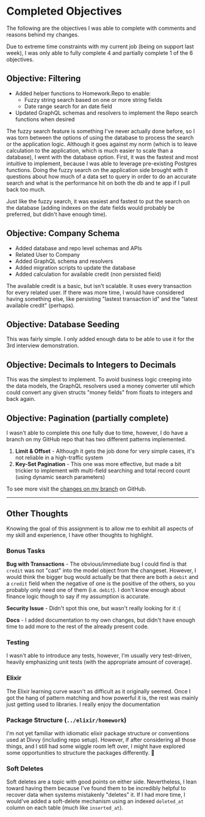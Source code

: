 # Completed Objectives

The following are the objectives I was able to complete with comments and reasons behind my changes.

Due to extreme time constraints with my current job (being on support last week), I was only able to fully complete 4 and partially complete 1 of the 6 objectives.

## Objective: Filtering

* Added helper functions to Homework.Repo to enable:
   * Fuzzy string search based on one or more string fields
   * Date range search for an date field
* Updated GraphQL schemas and resolvers to implement the Repo search functions when desired

The fuzzy search feature is something I've never actually done before, so I was torn between the options of using the database to process the search or the application logic. Although it goes against my norm (which is to leave calculation to the application, which is much easier to scale than a database), I went with the database option. First, it was the fastest and most intuitive to implement, because I was able to leverage pre-existing Postgres functions. Doing the fuzzy search on the application side brought with it questions about how much of a data set to query in order to do an accurate search and what is the performance hit on both the db and te app if I pull back too much.

Just like the fuzzy search, it was easiest and fastest to put the search on the database (adding indexes on the date fields would probably be preferred, but didn't have enough time).

## Objective: Company Schema

* Added database and repo level schemas and APIs
* Related User to Company
* Added GraphQL schema and resolvers
* Added migration scripts to update the database
* Added calculation for available credit (non persisted field)

The available credit is a basic, but isn't scalable. It uses every transaction for every related user. If there was more time, I would have considered having something else, like persisting "lastest transaction id" and the "latest available credit" (perhaps).

## Objective: Database Seeding

This was fairly simple. I only added enough data to be able to use it for the 3rd interview demonstration.

## Objective: Decimals to Integers to Decimals

This was the simplest to implement. To avoid business logic creeping into the data models, the GraphQL resolvers used a money converter util which could convert any given structs "money fields" from floats to integers and back again.

## Objective: Pagination (partially complete)

I wasn't able to complete this one fully due to time, however, I do have a branch on my GitHub repo that has two different patterns implemented.

1. **Limit & Offset** - Although it gets the job done for very simple cases, it's not reliable in a high-traffic system
2. **Key-Set Pagination** - This one was more effective, but made a bit trickier to implement with multi-field searching and total record count (using dynamic search parameters)

To see more visit the [changes on my branch](https://github.com/danrix89/web-homework/blob/objective/pagination/elixir/lib/homework/repo.ex) on GitHub.

---

## Other Thoughts

Knowing the goal of this assignment is to allow me to exhibit all aspects of my skill and experience, I have other thoughts to highlight.

### Bonus Tasks

**Bug with Transactions** - The obvious/immediate bug I could find is that `credit` was not "cast" into the model object from the changeset. However, I would think the bigger bug would actually be that there are both a `debit` and a `credit` field when the negative of one is the positive of the others, so you probably only need one of them (i.e. `debit`). I don't know enough about finance logic though to say if my assumption is accurate.

**Security Issue** - Didn't spot this one, but wasn't really looking for it :(

**Docs** - I added documentation to my own changes, but didn't have enough time to add more to the rest of the already present code.

### Testing

I wasn't able to introduce any tests, however, I'm usually very test-driven, heavily emphasizing unit tests (with the appropriate amount of coverage).

### Elixir

The Elixir learning curve wasn't as difficult as it originally seemed. Once I got the hang of pattern matching and how powerful it is, the rest was mainly just getting used to libraries. I really enjoy the documentation

### Package Structure (`../elixir/homework`)

I'm not yet familiar with idiomatic elixir package structure or conventions used at Divvy (including repo setup). However, if after considering all those things, and I still had some wiggle room left over, I might have explored some opportunities to structure the packages differently. :shrug:

### Soft Deletes

Soft deletes are a topic with good points on either side. Nevertheless, I lean toward having them because I've found them to be incredibly helpful to recover data when systems mistakenly "deletes" it. If I had more time, I would've added a soft-delete mechanism using an indexed `deleted_at` column on each table (much like `inserted_at`).
